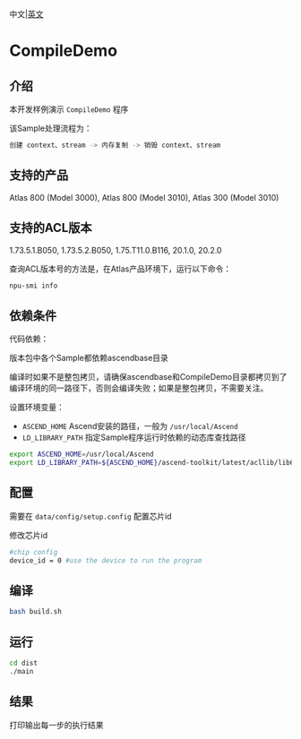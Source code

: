 中文|[英文](README.md)
# CompileDemo

## 介绍

本开发样例演示 `CompileDemo` 程序

该Sample处理流程为：
```bash
创建 context、stream -> 内存复制 -> 销毁 context、stream
```

## 支持的产品

Atlas 800 (Model 3000), Atlas 800 (Model 3010), Atlas 300 (Model 3010)

## 支持的ACL版本

1.73.5.1.B050, 1.73.5.2.B050, 1.75.T11.0.B116, 20.1.0, 20.2.0

查询ACL版本号的方法是，在Atlas产品环境下，运行以下命令：
```bash
npu-smi info
```

## 依赖条件

代码依赖：

版本包中各个Sample都依赖ascendbase目录

编译时如果不是整包拷贝，请确保ascendbase和CompileDemo目录都拷贝到了编译环境的同一路径下，否则会编译失败；如果是整包拷贝，不需要关注。


设置环境变量：
*  `ASCEND_HOME`      Ascend安装的路径，一般为 `/usr/local/Ascend`
*  `LD_LIBRARY_PATH`  指定Sample程序运行时依赖的动态库查找路径

```bash
export ASCEND_HOME=/usr/local/Ascend
export LD_LIBRARY_PATH=${ASCEND_HOME}/ascend-toolkit/latest/acllib/lib64:$LD_LIBRARY_PATH
```

## 配置

需要在 `data/config/setup.config` 配置芯片id

修改芯片id
```bash
#chip config
device_id = 0 #use the device to run the program
```

## 编译
```bash
bash build.sh
```

## 运行
```bash
cd dist
./main
```

## 结果

打印输出每一步的执行结果
